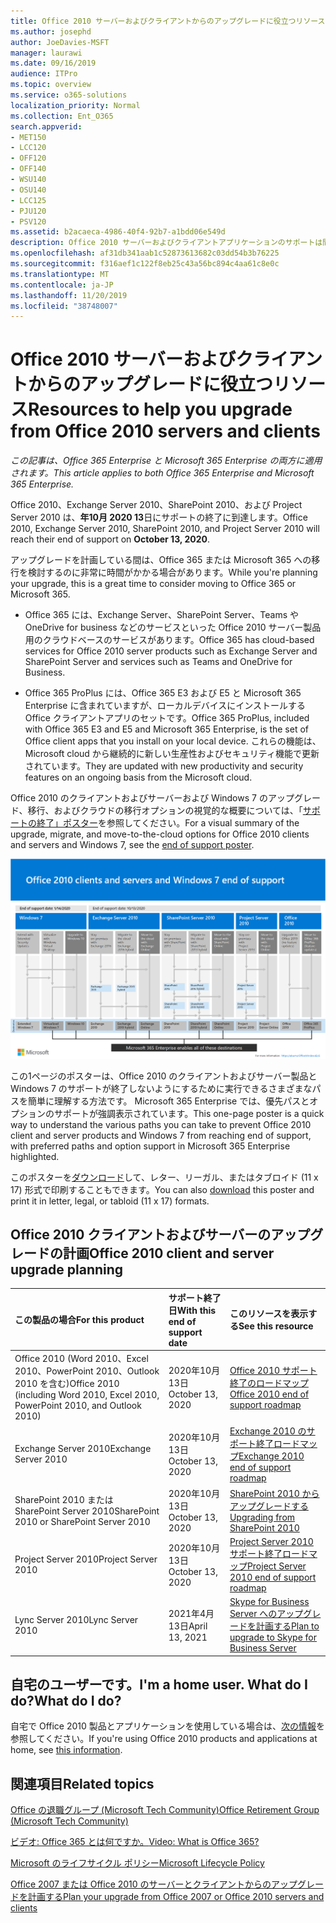 ```yaml
---
title: Office 2010 サーバーおよびクライアントからのアップグレードに役立つリソース
ms.author: josephd
author: JoeDavies-MSFT
manager: laurawi
ms.date: 09/16/2019
audience: ITPro
ms.topic: overview
ms.service: o365-solutions
localization_priority: Normal
ms.collection: Ent_O365
search.appverid:
- MET150
- LCC120
- OFF120
- OFF140
- WSU140
- OSU140
- LCC125
- PJU120
- PSV120
ms.assetid: b2acaeca-4986-40f4-92b7-a1bdd06e549d
description: Office 2010 サーバーおよびクライアントアプリケーションのサポートは間もなく終了し、カスタムサポート契約は利用できません。 今すぐアップグレードの計画を開始するには、この記事をご利用ください。
ms.openlocfilehash: af31db341aab1c52873613682c03dd54b3b76225
ms.sourcegitcommit: f316aef1c122f8eb25c43a56bc894c4aa61c8e0c
ms.translationtype: MT
ms.contentlocale: ja-JP
ms.lasthandoff: 11/20/2019
ms.locfileid: "38748007"
---
```

# <a name="resources-to-help-you-upgrade-from-office-2010-servers-and-clients"></a><span data-ttu-id="760f5-104">Office 2010 サーバーおよびクライアントからのアップグレードに役立つリソース</span><span class="sxs-lookup"><span data-stu-id="760f5-104">Resources to help you upgrade from Office 2010 servers and clients</span></span>

<span data-ttu-id="760f5-105">*この記事は、Office 365 Enterprise と Microsoft 365 Enterprise の両方に適用されます。*</span><span class="sxs-lookup"><span data-stu-id="760f5-105">*This article applies to both Office 365 Enterprise and Microsoft 365 Enterprise.*</span></span>

<span data-ttu-id="760f5-106">Office 2010、Exchange Server 2010、SharePoint 2010、および Project Server 2010 は、**年10月 2020 13**日にサポートの終了に到達します。</span><span class="sxs-lookup"><span data-stu-id="760f5-106">Office 2010, Exchange Server 2010, SharePoint 2010, and Project Server 2010 will reach their end of support on **October 13, 2020**.</span></span> 

<span data-ttu-id="760f5-107">アップグレードを計画している間は、Office 365 または Microsoft 365 への移行を検討するのに非常に時間がかかる場合があります。</span><span class="sxs-lookup"><span data-stu-id="760f5-107">While you're planning your upgrade, this is a great time to consider moving to Office 365 or Microsoft 365.</span></span> 

- <span data-ttu-id="760f5-108">Office 365 には、Exchange Server、SharePoint Server、Teams や OneDrive for business などのサービスといった Office 2010 サーバー製品用のクラウドベースのサービスがあります。</span><span class="sxs-lookup"><span data-stu-id="760f5-108">Office 365 has cloud-based services for Office 2010 server products such as Exchange Server and SharePoint Server and services such as Teams and OneDrive for Business.</span></span> 

- <span data-ttu-id="760f5-109">Office 365 ProPlus には、Office 365 E3 および E5 と Microsoft 365 Enterprise に含まれていますが、ローカルデバイスにインストールする Office クライアントアプリのセットです。</span><span class="sxs-lookup"><span data-stu-id="760f5-109">Office 365 ProPlus, included with Office 365 E3 and E5 and Microsoft 365 Enterprise, is the set of Office client apps that you install on your local device.</span></span> <span data-ttu-id="760f5-110">これらの機能は、Microsoft cloud から継続的に新しい生産性およびセキュリティ機能で更新されています。</span><span class="sxs-lookup"><span data-stu-id="760f5-110">They are updated with new productivity and security features on an ongoing basis from the Microsoft cloud.</span></span>

<span data-ttu-id="760f5-111">Office 2010 のクライアントおよびサーバーおよび Windows 7 のアップグレード、移行、およびクラウドの移行オプションの視覚的な概要については、「[サポートの終了」ポスター](./media/upgrade-from-office-2010-servers-and-products/Office2010Windows7EndOfSupport.pdf)を参照してください。</span><span class="sxs-lookup"><span data-stu-id="760f5-111">For a visual summary of the upgrade, migrate, and move-to-the-cloud options for Office 2010 clients and servers and Windows 7, see the [end of support poster](./media/upgrade-from-office-2010-servers-and-products/Office2010Windows7EndOfSupport.pdf).</span></span>

![](./media/upgrade-from-office-2010-servers-and-products/office2010-windows7-end-of-support.png)

<span data-ttu-id="760f5-112">この1ページのポスターは、Office 2010 のクライアントおよびサーバー製品と Windows 7 のサポートが終了しないようにするために実行できるさまざまなパスを簡単に理解する方法です。 Microsoft 365 Enterprise では、優先パスとオプションのサポートが強調表示されています。</span><span class="sxs-lookup"><span data-stu-id="760f5-112">This one-page poster is a quick way to understand the various paths you can take to prevent Office 2010 client and server products and Windows 7 from reaching end of support, with preferred paths and option support in Microsoft 365 Enterprise highlighted.</span></span>

<span data-ttu-id="760f5-113">このポスターを[ダウンロード](https://github.com/MicrosoftDocs/microsoft-365-docs/raw/public/microsoft-365/enterprise/media/migration-microsoft-365-enterprise-workload/Office2010Windows7EndOfSupport.pdf)して、レター、リーガル、またはタブロイド (11 x 17) 形式で印刷することもできます。</span><span class="sxs-lookup"><span data-stu-id="760f5-113">You can also [download](https://github.com/MicrosoftDocs/microsoft-365-docs/raw/public/microsoft-365/enterprise/media/migration-microsoft-365-enterprise-workload/Office2010Windows7EndOfSupport.pdf) this poster and print it in letter, legal, or tabloid (11 x 17) formats.</span></span>
      
## <a name="office-2010-client-and-server-upgrade-planning"></a><span data-ttu-id="760f5-114">Office 2010 クライアントおよびサーバーのアップグレードの計画</span><span class="sxs-lookup"><span data-stu-id="760f5-114">Office 2010 client and server upgrade planning</span></span>
  
|<span data-ttu-id="760f5-115">**この製品の場合**</span><span class="sxs-lookup"><span data-stu-id="760f5-115">**For this product**</span></span>|<span data-ttu-id="760f5-116">**サポート終了日**</span><span class="sxs-lookup"><span data-stu-id="760f5-116">**With this end of support date**</span></span>|<span data-ttu-id="760f5-117">**このリソースを表示する**</span><span class="sxs-lookup"><span data-stu-id="760f5-117">**See this resource**</span></span>|
|:-----|:-----|:-----|
|<span data-ttu-id="760f5-118">Office 2010 (Word 2010、Excel 2010、PowerPoint 2010、Outlook 2010 を含む)</span><span class="sxs-lookup"><span data-stu-id="760f5-118">Office 2010 (including Word 2010, Excel 2010, PowerPoint 2010, and Outlook 2010)</span></span>  <br/> | <span data-ttu-id="760f5-119">2020年10月13日</span><span class="sxs-lookup"><span data-stu-id="760f5-119">October 13, 2020</span></span> |[<span data-ttu-id="760f5-120">Office 2010 サポート終了のロードマップ</span><span class="sxs-lookup"><span data-stu-id="760f5-120">Office 2010 end of support roadmap</span></span>](https://docs.microsoft.com/DeployOffice/office-2010-end-support-roadmap) <br/> |
|<span data-ttu-id="760f5-121">Exchange Server 2010</span><span class="sxs-lookup"><span data-stu-id="760f5-121">Exchange Server 2010</span></span>  <br/> | <span data-ttu-id="760f5-122">2020年10月13日</span><span class="sxs-lookup"><span data-stu-id="760f5-122">October 13, 2020</span></span>  |[<span data-ttu-id="760f5-123">Exchange 2010 のサポート終了ロードマップ</span><span class="sxs-lookup"><span data-stu-id="760f5-123">Exchange 2010 end of support roadmap</span></span>](exchange-2010-end-of-support.md) <br/> |
|<span data-ttu-id="760f5-124">SharePoint 2010 または SharePoint Server 2010</span><span class="sxs-lookup"><span data-stu-id="760f5-124">SharePoint 2010 or SharePoint Server 2010</span></span>  <br/> | <span data-ttu-id="760f5-125">2020年10月13日</span><span class="sxs-lookup"><span data-stu-id="760f5-125">October 13, 2020</span></span> |[<span data-ttu-id="760f5-126">SharePoint 2010 からアップグレードする</span><span class="sxs-lookup"><span data-stu-id="760f5-126">Upgrading from SharePoint 2010</span></span>](upgrade-from-sharepoint-2010.md) <br/> |
|<span data-ttu-id="760f5-127">Project Server 2010</span><span class="sxs-lookup"><span data-stu-id="760f5-127">Project Server 2010</span></span> <br/> | <span data-ttu-id="760f5-128">2020年10月13日</span><span class="sxs-lookup"><span data-stu-id="760f5-128">October 13, 2020</span></span> | [<span data-ttu-id="760f5-129">Project Server 2010 サポート終了ロードマップ</span><span class="sxs-lookup"><span data-stu-id="760f5-129">Project Server 2010 end of support roadmap</span></span>](project-server-2010-end-of-support.md) <br/> |
|<span data-ttu-id="760f5-130">Lync Server 2010</span><span class="sxs-lookup"><span data-stu-id="760f5-130">Lync Server 2010</span></span> <br/> | <span data-ttu-id="760f5-131">2021年4月13日</span><span class="sxs-lookup"><span data-stu-id="760f5-131">April 13, 2021</span></span> | [<span data-ttu-id="760f5-132">Skype for Business Server へのアップグレードを計画する</span><span class="sxs-lookup"><span data-stu-id="760f5-132">Plan to upgrade to Skype for Business Server</span></span>](https://docs.microsoft.com/skypeforbusiness/plan-your-deployment/upgrade) <br/> |
    
## <a name="im-a-home-user-what-do-i-do"></a><span data-ttu-id="760f5-133">自宅のユーザーです。</span><span class="sxs-lookup"><span data-stu-id="760f5-133">I'm a home user.</span></span> <span data-ttu-id="760f5-134">What do I do?</span><span class="sxs-lookup"><span data-stu-id="760f5-134">What do I do?</span></span>

<span data-ttu-id="760f5-135">自宅で Office 2010 製品とアプリケーションを使用している場合は、[次の情報](plan-upgrade-previous-versions-office.md#im-a-home-user-what-do-i-do)を参照してください。</span><span class="sxs-lookup"><span data-stu-id="760f5-135">If you're using Office 2010 products and applications at home, see [this information](plan-upgrade-previous-versions-office.md#im-a-home-user-what-do-i-do).</span></span>

## <a name="related-topics"></a><span data-ttu-id="760f5-136">関連項目</span><span class="sxs-lookup"><span data-stu-id="760f5-136">Related topics</span></span>

[<span data-ttu-id="760f5-137">Office の退職グループ (Microsoft Tech Community)</span><span class="sxs-lookup"><span data-stu-id="760f5-137">Office Retirement Group (Microsoft Tech Community)</span></span>](https://go.microsoft.com/fwlink/?linkid=842065)
  
[<span data-ttu-id="760f5-138">ビデオ: Office 365 とは何ですか。</span><span class="sxs-lookup"><span data-stu-id="760f5-138">Video: What is Office 365?</span></span>](https://support.office.com/article/847caf12-2589-452c-8aca-1c009797678b.aspx)
  
[<span data-ttu-id="760f5-139">Microsoft のライフサイクル ポリシー</span><span class="sxs-lookup"><span data-stu-id="760f5-139">Microsoft Lifecycle Policy</span></span>](https://go.microsoft.com/fwlink/?linkid=865200)

[<span data-ttu-id="760f5-140">Office 2007 または Office 2010 のサーバーとクライアントからのアップグレードを計画する</span><span class="sxs-lookup"><span data-stu-id="760f5-140">Plan your upgrade from Office 2007 or Office 2010 servers and clients</span></span>](plan-upgrade-previous-versions-office.md)

